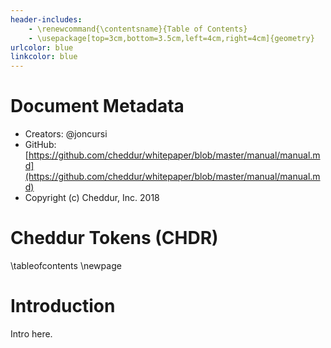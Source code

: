 ```yaml
---
header-includes:
    - \renewcommand{\contentsname}{Table of Contents}
    - \usepackage[top=3cm,bottom=3.5cm,left=4cm,right=4cm]{geometry}
urlcolor: blue
linkcolor: blue
---
```


# Document Metadata

* Creators: @joncursi
* GitHub: [https://github.com/cheddur/whitepaper/blob/master/manual/manual.md](https://github.com/cheddur/whitepaper/blob/master/manual/manual.md)
* Copyright (c) Cheddur, Inc. 2018

# Cheddur Tokens (CHDR)

\tableofcontents
\newpage

# Introduction

Intro here.
